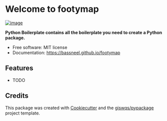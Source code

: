 # Welcome to footymap


[![image](https://img.shields.io/pypi/v/footymap.svg)](https://pypi.python.org/pypi/footymap)


**Python Boilerplate contains all the boilerplate you need to create a Python package.**


-   Free software: MIT license
-   Documentation: <https://bassneel.github.io/footymap>
    

## Features

-   TODO

## Credits

This package was created with [Cookiecutter](https://github.com/cookiecutter/cookiecutter) and the [giswqs/pypackage](https://github.com/giswqs/pypackage) project template.
